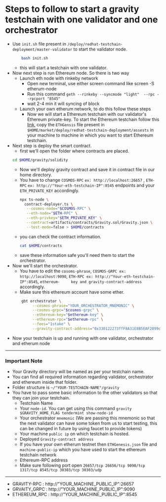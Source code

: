 # Steps to follow to start a gravity testchain with one validator and one orchestrator
- Use ```init.sh``` file present in ```/deploy/redhat-testchain-deployment/master-validator``` to start the validator node.
    ```bash
        bash init.sh
    ```
    - this will start a testchain with one validator.
- Now next step is run Ethereum node. So there is two way 
    - Launch eth node with rinkeby network
        -  Open new terminal, use either screen command  like screen -S etherum-node
        -  Run this command `geth --rinkeby --syncmode "light"  --rpc --rpcport "8545"` 
        -  wait 2-4 min it will syncing of block
    - Launch your own etherum network, to do this follow these steps 
        - Now we will start a Ethereum testchain with our validator's Ethereum private-key. To start the Ethereum testchain follow this [link](https://github.com/sunnyk56/market/blob/ONET-65/deploy/redhat-testchain-deployment/start-ethereum-testchain.md), copy the ```ETHGensis``` file present in ```$HOME/market/deploy/redhat-testchain-deployment/assests``` in your machine to machine in which you want to start Ethereum testchain.
- Next step is deploy the smart contract.
    - first we'll open the folder where contracts are placed.
    ```bash
    cd $HOME/gravity/solidity
    ```
    - Now we'll deploy gravity contract and save it in contract file in our home directory.
    - You have to change ```COSMOS-RPC``` ```ex: http://localhost:26657``` , ```ETH-RPC``` ```ex: http://"Your-eth-testchain-IP":8545``` endpoints and your             ```ETH_PRIVATE_KEY``` accordingly.
      ```bash
      npx ts-node \
        contract-deployer.ts \
         --cosmos-node="$COSMOS-RPC" \
         --eth-node="$ETH-RPC" \
         --eth-privkey="$ETH_PRIVATE_KEY" \
         --contract=artifacts/contracts/Gravity.sol/Gravity.json \
         --test-mode=false > $HOME/contracts
        ```
    - you can check the contract information.
        ```bash
        cat $HOME/contracts
        ```
    - save these information safe you'll need them to start the orchestrator.
- Now we'll start the orchestrator.
    - You have to edit the ```cosoms-phrase```, ```COSMOS-GRPC ex: http://localhost:9090```, ```ETH-RPC ex: http://"Your-eth-testchain-IP":8545```, ```ethereum-     key and gravity-contract-address``` accordingly.
    - Make sure this ethereum account have some ether.
    ```bash
        gbt orchestrator \
             --cosmos-phrase="YOUR_ORCHESTRATOR_MNEMONIC" \
             --cosmos-grpc="$cosmos-grpc" \
             --ethereum-key="$ethereum-key" \
             --ethereum-rpc="$ethereum-rpc" \
             --fees="1stake" \
             --gravity-contract-address="0x330122273ffF8A31E8B5EAF2099cbFF881c9eEB7"
     ```
- Now your testchain is up and running with one validator, orchestrator and etherum node

---
### Important Note
- Your Gravity directory will be named as per your testchain name.
- You can find  all required information regarding validator, orchestrator and ethereum inside that folder.
- Folder structure is ```~/"YOUR-TESTCHAIN-NAME"/gravity```
- You have to pass some basic information to the other validators so that they can join your testchain.
  - Testchain Name
  - Your ```node-id```. You can get using this command `gravity $GRAVITY_HOME_FLAG tendermint show-node-id`
  - Your orchestrator ```mnemonic``` (We are passing this mnemonic so that the next validator can have some token from us to start testing, this can be changed in future by using faucet to provide tokens)
  - Your machine ```public ip``` on which testchain is hosted.
  - Deployed ```Gravity-contract address```
  - If you have your own etherum testnet then ```ETHGenesis.json``` file and ```machine-public-ip``` which you have used to start the ethereum testchain network
  - Ethereum-RPC address
  - Make sure following port open `26657/tcp 26656/tcp 9090/tcp 1317/tcp 8545/tcp 30303/tcp 30303/udp`

---
- GRAVITY-RPC : http://"YOUR_MACHINE_PUBLIC_IP":26657
- GRVAITY_GRPC : http://"YOUR_MACHINE_PUBLIC_IP":9090
- ETHEREUM_RPC : http://"YOUR_MACHINE_PUBLIC_IP":8545
